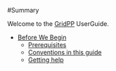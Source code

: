 #Summary

Welcome to the [GridPP](https://www.gridpp.ac.uk) UserGuide.

* [Before We Begin](before-we-begin/before-we-begin.md)
    * [Prerequisites](before-we-begin/prerequisites.md)
    * [Conventions in this guide](before-we-begin/conventions.md)
    * [Getting help](before-we-begin/getting-help.md)
